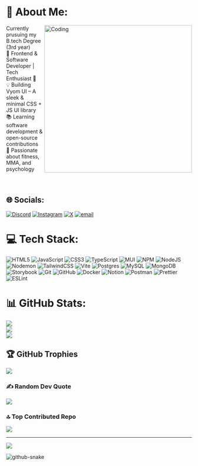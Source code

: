 # 💫 About Me:
<img align="right" alt="Coding" width="400" src="https://media.giphy.com/media/bJ4TVNYNUympPgcpem/giphy.gif?cid=790b7611clrh1e93dkbiwavcxchpat0bl0u6wicc0m5m0a88&ep=v1_gifs_search&rid=giphy.gif&ct=g">
   Currently prusuing my B.tech Degree (3rd year) <br> 
🚀 Frontend & Software Developer | Tech Enthusiast 🎨 <br>
💡 Building Vyom UI – A sleek & minimal CSS + JS UI library <br>
📚 Learning software development & open-source contributions <br>
🥋 Passionate about fitness, MMA, and psychology <br> 
<br> <br> 




## 🌐 Socials:
[![Discord](https://img.shields.io/badge/Discord-%237289DA.svg?logo=discord&logoColor=white)](https://discord.gg/@pyaracetamol.in_) [![Instagram](https://img.shields.io/badge/Instagram-%23E4405F.svg?logo=Instagram&logoColor=white)](https://instagram.com/@ahem_dandak) [![X](https://img.shields.io/badge/X-black.svg?logo=X&logoColor=white)](https://x.com/https://x.com/pyaracetamol___) [![email](https://img.shields.io/badge/Email-D14836?logo=gmail&logoColor=white)](mailto:mandvigurjar0@gmail.com) 

# 💻 Tech Stack:
![HTML5](https://img.shields.io/badge/html5-%23E34F26.svg?style=for-the-badge&logo=html5&logoColor=white) ![JavaScript](https://img.shields.io/badge/javascript-%23323330.svg?style=for-the-badge&logo=javascript&logoColor=%23F7DF1E) ![CSS3](https://img.shields.io/badge/css3-%231572B6.svg?style=for-the-badge&logo=css3&logoColor=white) ![TypeScript](https://img.shields.io/badge/typescript-%23007ACC.svg?style=for-the-badge&logo=typescript&logoColor=white) ![MUI](https://img.shields.io/badge/MUI-%230081CB.svg?style=for-the-badge&logo=mui&logoColor=white) ![NPM](https://img.shields.io/badge/NPM-%23CB3837.svg?style=for-the-badge&logo=npm&logoColor=white) ![NodeJS](https://img.shields.io/badge/node.js-6DA55F?style=for-the-badge&logo=node.js&logoColor=white) ![Nodemon](https://img.shields.io/badge/NODEMON-%23323330.svg?style=for-the-badge&logo=nodemon&logoColor=%BBDEAD) ![TailwindCSS](https://img.shields.io/badge/tailwindcss-%2338B2AC.svg?style=for-the-badge&logo=tailwind-css&logoColor=white) ![Vite](https://img.shields.io/badge/vite-%23646CFF.svg?style=for-the-badge&logo=vite&logoColor=white) ![Postgres](https://img.shields.io/badge/postgres-%23316192.svg?style=for-the-badge&logo=postgresql&logoColor=white) ![MySQL](https://img.shields.io/badge/mysql-4479A1.svg?style=for-the-badge&logo=mysql&logoColor=white) ![MongoDB](https://img.shields.io/badge/MongoDB-%234ea94b.svg?style=for-the-badge&logo=mongodb&logoColor=white) ![Storybook](https://img.shields.io/badge/-Storybook-FF4785?style=for-the-badge&logo=storybook&logoColor=white) ![Git](https://img.shields.io/badge/git-%23F05033.svg?style=for-the-badge&logo=git&logoColor=white) ![GitHub](https://img.shields.io/badge/github-%23121011.svg?style=for-the-badge&logo=github&logoColor=white) ![Docker](https://img.shields.io/badge/docker-%230db7ed.svg?style=for-the-badge&logo=docker&logoColor=white) ![Notion](https://img.shields.io/badge/Notion-%23000000.svg?style=for-the-badge&logo=notion&logoColor=white) ![Postman](https://img.shields.io/badge/Postman-FF6C37?style=for-the-badge&logo=postman&logoColor=white) ![Prettier](https://img.shields.io/badge/prettier-%23F7B93E.svg?style=for-the-badge&logo=prettier&logoColor=black) ![ESLint](https://img.shields.io/badge/ESLint-4B3263?style=for-the-badge&logo=eslint&logoColor=white)
# 📊 GitHub Stats:
![](https://github-readme-stats.vercel.app/api?username=DIVYARAJGURJAR&theme=dark&hide_border=false&include_all_commits=false&count_private=false)<br/>
![](https://nirzak-streak-stats.vercel.app/?user=DIVYARAJGURJAR&theme=dark&hide_border=false)<br/>
![](https://github-readme-stats.vercel.app/api/top-langs/?username=DIVYARAJGURJAR&theme=dark&hide_border=false&include_all_commits=false&count_private=false&layout=compact)

## 🏆 GitHub Trophies
![](https://github-profile-trophy.vercel.app/?username=DIVYARAJGURJAR&theme=solarized-dark&no-frame=true&no-bg=false&margin-w=4)

### ✍️ Random Dev Quote
![](https://quotes-github-readme.vercel.app/api?type=horizontal&theme=tokyonight)

### 🔝 Top Contributed Repo
![](https://github-contributor-stats.vercel.app/api?username=DIVYARAJGURJAR&limit=5&theme=dark&combine_all_yearly_contributions=true)

---
[![](https://visitcount.itsvg.in/api?id=DIVYARAJGURJAR&icon=1&color=11)](https://visitcount.itsvg.in)

<picture>
  <source media="(prefers-color-scheme: dark)" srcset="https://raw.githubusercontent.com/tobiasmeyhoefer/tobiasmeyhoefer/output/github-snake-dark.svg" />
  <source media="(prefers-color-scheme: light)" srcset="https://raw.githubusercontent.com/tobiasmeyhoefer/tobiasmeyhoefer/output/github-snake.svg" />
  <img alt="github-snake" src="https://raw.githubusercontent.com/tobiasmeyhoefer/tobiasmeyhoefer/output/github-snake.svg" />
</picture>

<!-- Proudly created with GPRM ( https://gprm.itsvg.in ) -->
